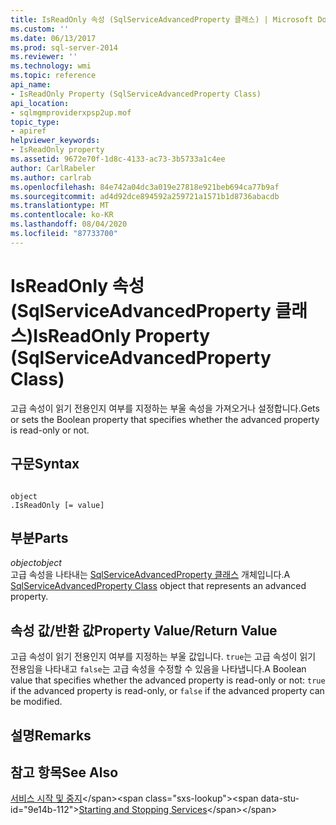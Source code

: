 ```yaml
---
title: IsReadOnly 속성 (SqlServiceAdvancedProperty 클래스) | Microsoft Docs
ms.custom: ''
ms.date: 06/13/2017
ms.prod: sql-server-2014
ms.reviewer: ''
ms.technology: wmi
ms.topic: reference
api_name:
- IsReadOnly Property (SqlServiceAdvancedProperty Class)
api_location:
- sqlmgmproviderxpsp2up.mof
topic_type:
- apiref
helpviewer_keywords:
- IsReadOnly property
ms.assetid: 9672e70f-1d8c-4133-ac73-3b5733a1c4ee
author: CarlRabeler
ms.author: carlrab
ms.openlocfilehash: 84e742a04dc3a019e27818e921beb694ca77b9af
ms.sourcegitcommit: ad4d92dce894592a259721a1571b1d8736abacdb
ms.translationtype: MT
ms.contentlocale: ko-KR
ms.lasthandoff: 08/04/2020
ms.locfileid: "87733700"
---
```

# <a name="isreadonly-property-sqlserviceadvancedproperty-class"></a><span data-ttu-id="9e14b-102">IsReadOnly 속성(SqlServiceAdvancedProperty 클래스)</span><span class="sxs-lookup"><span data-stu-id="9e14b-102">IsReadOnly Property (SqlServiceAdvancedProperty Class)</span></span>
  <span data-ttu-id="9e14b-103">고급 속성이 읽기 전용인지 여부를 지정하는 부울 속성을 가져오거나 설정합니다.</span><span class="sxs-lookup"><span data-stu-id="9e14b-103">Gets or sets the Boolean property that specifies whether the advanced property is read-only or not.</span></span>  
  
## <a name="syntax"></a><span data-ttu-id="9e14b-104">구문</span><span class="sxs-lookup"><span data-stu-id="9e14b-104">Syntax</span></span>  
  
```  
  
object  
.IsReadOnly [= value]  
```  
  
## <a name="parts"></a><span data-ttu-id="9e14b-105">부분</span><span class="sxs-lookup"><span data-stu-id="9e14b-105">Parts</span></span>  
 <span data-ttu-id="9e14b-106">*object*</span><span class="sxs-lookup"><span data-stu-id="9e14b-106">*object*</span></span>  
 <span data-ttu-id="9e14b-107">고급 속성을 나타내는 [SqlServiceAdvancedProperty 클래스](sqlserviceadvancedproperty-class.md) 개체입니다.</span><span class="sxs-lookup"><span data-stu-id="9e14b-107">A [SqlServiceAdvancedProperty Class](sqlserviceadvancedproperty-class.md) object that represents an advanced property.</span></span>  
  
## <a name="property-valuereturn-value"></a><span data-ttu-id="9e14b-108">속성 값/반환 값</span><span class="sxs-lookup"><span data-stu-id="9e14b-108">Property Value/Return Value</span></span>  
 <span data-ttu-id="9e14b-109">고급 속성이 읽기 전용인지 여부를 지정하는 부울 값입니다. `true`는 고급 속성이 읽기 전용임을 나타내고 `false`는 고급 속성을 수정할 수 있음을 나타냅니다.</span><span class="sxs-lookup"><span data-stu-id="9e14b-109">A Boolean value that specifies whether the advanced property is read-only or not: `true` if the advanced property is read-only, or `false` if the advanced property can be modified.</span></span>  
  
## <a name="remarks"></a><span data-ttu-id="9e14b-110">설명</span><span class="sxs-lookup"><span data-stu-id="9e14b-110">Remarks</span></span>  
  
## <a name="see-also"></a><span data-ttu-id="9e14b-111">참고 항목</span><span class="sxs-lookup"><span data-stu-id="9e14b-111">See Also</span></span>  
 <span data-ttu-id="9e14b-112">[서비스 시작 및 중지](https://technet.microsoft.com/library/ms174886\(v=sql.105\).aspx)</span><span class="sxs-lookup"><span data-stu-id="9e14b-112">[Starting and Stopping Services](https://technet.microsoft.com/library/ms174886\(v=sql.105\).aspx)</span></span>  
  
  
